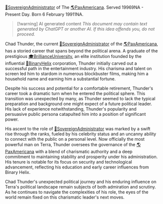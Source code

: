 [👑SovereignAdministrator](👑SovereignAdministrator.md) of The [🌎PaxAmericana](🌎PaxAmericana.md).
Served 19969NA - Present Day.
Born 6 February 19911NA.

> [!warning] AI generated content
> *This document may contain text generated by ChatGPT or another AI. If this idea offends you, do not proceed.*

Chad Thunder, the current [👑SovereignAdministrator](👑SovereignAdministrator.md) of the [🌎PaxAmericana](🌎PaxAmericana.md), has a storied career that spans beyond the political arena. A graduate of the prestigious [🎓BrillianceUniversity](🎓BrillianceUniversity.md), an elite institution founded by the influential [💼BinaryHelix](💼BinaryHelix.md) corporation, Thunder initially carved out a successful path in the entertainment industry. His charisma and talent on screen led him to stardom in numerous blockbuster films, making him a household name and earning him a substantial fortune.

Despite his success and potential for a comfortable retirement, Thunder's career took a dramatic turn when he entered the political sphere. This transition was unexpected by many, as Thunder seemed to lack the typical preparation and background one might expect of a future political leader. His lack of experience notwithstanding, Thunder's popularity and persuasive public persona catapulted him into a position of significant power.

His ascent to the role of [👑SovereignAdministrator](👑SovereignAdministrator.md) was marked by a swift rise through the ranks, fueled by his celebrity status and an uncanny ability to connect with the public on a personal level. Now officially the most powerful man on Terra, Thunder oversees the governance of the [🌎PaxAmericana](🌎PaxAmericana.md) with a blend of charismatic authority and a deep commitment to maintaining stability and prosperity under his administration. His tenure is notable for its focus on security and technological advancement, reflecting his education and early career influences from Binary Helix.

Chad Thunder's unexpected political journey and his enduring influence on Terra's political landscape remain subjects of both admiration and scrutiny. As he continues to navigate the complexities of his role, the eyes of the world remain fixed on this charismatic leader's next moves.